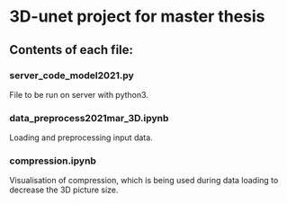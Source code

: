 # 3D-unet project for master thesis

## Contents of each file:

### server_code_model2021.py
File to be run on server with python3.

### data_preprocess2021mar_3D.ipynb
Loading and preprocessing input data.

### compression.ipynb
Visualisation of compression, which is being used during data loading to decrease the 3D picture size.
